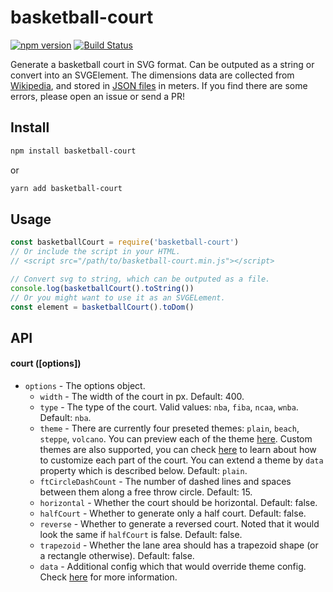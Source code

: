 # basketball-court

[![npm version](https://img.shields.io/npm/v/basketball-court.svg)](https://www.npmjs.com/package/basketball-court)
[![Build Status](https://travis-ci.com/fralonra/basketball-court.svg?branch=master)](https://travis-ci.com/fralonra/basketball-court)

Generate a basketball court in SVG format. Can be outputed as a string or convert into an SVGElement.
The dimensions data are collected from [Wikipedia][wiki], and stored in [JSON files][datas] in meters. If you find there are some errors, please open an issue or send a PR!

## Install

```bash
npm install basketball-court
```

or

```bash
yarn add basketball-court
```

## Usage

```javascript
const basketballCourt = require('basketball-court')
// Or include the script in your HTML.
// <script src="/path/to/basketball-court.min.js"></script>

// Convert svg to string, which can be outputed as a file.
console.log(basketballCourt().toString())
// Or you might want to use it as an SVGELement.
const element = basketballCourt().toDom()
```

## API

#### court ([options])

- `options` - The options object.
  - `width` - The width of the court in px. Default: 400.
  - `type` - The type of the court. Valid values: `nba`, `fiba`, `ncaa`, `wnba`.  Default: `nba`.
  - `theme` - There are currently four preseted themes: `plain`, `beach`, `steppe`, `volcano`. You can preview each of the theme [here][themes]. Custom themes are also supported, you can check [here][theme config] to learn about how to customize each part of the court. You can extend a theme by `data` property which is described below. Default: `plain`.
  - `ftCircleDashCount` - The number of dashed lines and spaces between them along a free throw circle. Default: 15.
  - `horizontal` - Whether the court should be horizontal. Default: false.
  - `halfCourt` - Whether to generate only a half court. Default: false.
  - `reverse` - Whether to generate a reversed court. Noted that it would look the same if `halfCourt` is false. Default: false.
  - `trapezoid` - Whether the lane area should has a trapezoid shape (or a rectangle otherwise). Default: false.
  - `data` - Additional config which that would override theme config. Check [here][theme config] for more information.

[wiki]: https://en.wikipedia.org/wiki/Basketball_court
[datas]: https://github.com/fralonra/basketball-court/tree/master/data
[themes]: https://basketball-court.netlify.com/preseted-themes
[theme config]: https://basketball-court.netlify.com/theme-config
